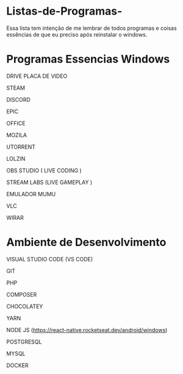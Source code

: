 # Listas-de-Programas-
Essa lista tem intenção de me lembrar de todos programas e coisas essências de que eu preciso após reinstalar o windows. 

# Programas Essencias Windows

DRIVE PLACA DE VIDEO

STEAM

DISCORD

EPIC

OFFICE

MOZILA

UTORRENT

LOLZIN

OBS STUDIO ( LIVE CODING )

STREAM LABS (LIVE GAMEPLAY )

EMULADOR MUMU 

VLC

WIRAR

# Ambiente de Desenvolvimento

VISUAL STUDIO CODE (VS CODE)

GIT

PHP

COMPOSER

CHOCOLATEY

YARN

NODE JS (https://react-native.rocketseat.dev/android/windows)

POSTGRESQL

MYSQL

DOCKER




